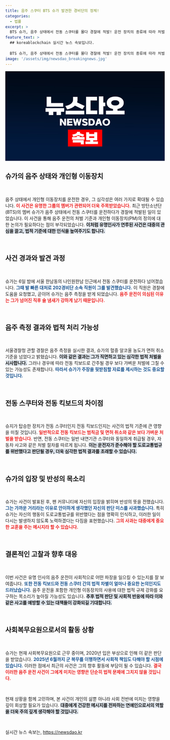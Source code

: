 ```yaml
---
title: 음주 스쿠터 BTS 슈가 발견한 경비단의 정체!
categories:
  - 법률
excerpt: >
  BTS 슈가, 음주 상태에서 전동 스쿠터를 몰다 경찰에 적발! 운전 장치의 종류에 따라 처벌 수위가 달라질 전망. 슈가는 안이한 생각으로 법규 위반이라고 사과했습니다. 과연 그의 운명이 어떻게 될까?
feature_text: >
  ## koreablockchain 실시간 뉴스 속보입니다.

  BTS 슈가, 음주 상태에서 전동 스쿠터를 몰다 경찰에 적발! 운전 장치의 종류에 따라 처벌 수위가 달라질 전망. 슈가는 안이한 생각으로 법규 위반이라고 사과했습니다. 과연 그의 운명이 어떻게 될까?
image: '/assets/img/newsdao_breakingnews.jpg'
---
```


<p><img src="/assets/img/newsdao_breakingnews.jpg" alt="koreablockchain 속보" /></p>

<h2 data-ke-size="size26">슈가의 음주 상태와 개인형 이동장치</h2>

<p data-ke-size="size16">&nbsp;</p>

<p>음주 상태에서 개인형 이동장치를 운전한 경우, 그 심각성은 여러 가지로 확대될 수 있습니다. <b><span style="color: #ee2323;">이 사건은 유명한 그룹의 멤버가 관련되어 더욱 주목받았습니다.</span></b> 최근 방탄소년단(BTS)의 멤버 슈가가 음주 상태에서 전동 스쿠터를 운전하다가 경찰에 적발된 일이 있었습니다. 이 사건을 통해 음주 운전의 처벌 기준과 개인형 이동장치(PM)의 정의에 대한 논의가 필요하다는 점이 부각되었습니다. <b><span style="background-color: #21538527;">이처럼 유명인사가 연루된 사건은 대중의 관심을 끌고, 법적 기준에 대한 인식을 높여주기도 합니다.</span></b> </p>

<p data-ke-size="size16">&nbsp;</p>

<h2 data-ke-size="size26">사건 경과와 발견 과정</h2>

<p data-ke-size="size16">&nbsp;</p>

<p>슈가는 6일 밤에 서울 한남동의 나인원한남 인근에서 전동 스쿠터를 운전하다 넘어졌습니다. <b><span style="color: #1a5490;">그때 발 빠른 대처로 202경비단 소속 직원이 그를 발견했습니다.</span></b> 이 직원은 경찰에 도움을 요청했고, 곧이어 슈가는 음주 측정을 받게 되었습니다. <b><span style="color: #ee2323;">음주 운전이 의심된 이유는 그가 넘어진 직후 술 냄새가 강하게 났기 때문입니다.</span></b> </p>

<p data-ke-size="size16">&nbsp;</p>

<h2 data-ke-size="size26">음주 측정 결과와 법적 처리 가능성</h2>

<p data-ke-size="size16">&nbsp;</p>

<p>서울경찰청 관할 경찰은 음주 측정을 실시한 결과, 슈가의 혈중 알코올 농도가 면허 취소 기준을 넘었다고 밝혔습니다. <b><span style="background-color: #21538527;">이와 같은 결과는 그가 직면하고 있는 심각한 법적 처벌을 시사합니다.</span></b> 그러나 경우에 따라 전동 킥보드로 간주될 경우 보다 가벼운 처벌에 그칠 수 있는 가능성도 존재합니다. <b><span style="color: #1a5490;">따라서 슈가가 주장을 뒷받침할 자료를 제시하는 것도 중요할 것입니다.</span></b> </p>

<p data-ke-size="size16">&nbsp;</p>

<h2 data-ke-size="size26">전동 스쿠터와 전동 킥보드의 차이점</h2>

<p data-ke-size="size16">&nbsp;</p>

<p>슈지가 탑승한 장치가 전동 스쿠터인지 전동 킥보드인지는 사건의 법적 기준에 큰 영향을 미칠 것입니다. <b><span style="color: #ee2323;">일반적으로 전동 킥보드는 범칙금 및 면허 취소와 같은 보다 가벼운 처벌을 받습니다.</span></b> 반면, 전동 스쿠터는 일반 내연기관 스쿠터와 동일하게 취급될 경우, 자동차 사고와 같은 처벌 절차를 따르게 됩니다. <b><span style="background-color: #21538527;">이는 운전자가 준수해야 할 도로교통법규를 위반했다고 판단될 경우, 더욱 심각한 법적 결과를 초래할 수 있습니다.</span></b> </p>

<p data-ke-size="size16">&nbsp;</p>

<h2 data-ke-size="size26">슈가의 입장 및 반성의 목소리</h2>

<p data-ke-size="size16">&nbsp;</p>

<p>슈가는 사건이 발표된 후, 팬 커뮤니티에 자신의 입장을 밝히며 반성의 뜻을 전했습니다. <b><span style="color: #1a5490;">그는 가까운 거리라는 이유로 안이하게 생각했던 자신의 판단 미스를 사과했습니다.</span></b> 특히 슈가는 자신의 행동이 도로교통법규를 위반했다는 점을 명확히 인식하고, 이러한 일이 다시는 발생하지 않도록 노력하겠다는 다짐을 표현했습니다. <b><span style="color: #ee2323;">그의 사과는 대중에게 중요한 교훈을 주는 메시지라 할 수 있습니다.</span></b> </p>

<p data-ke-size="size16">&nbsp;</p>

<h2 data-ke-size="size26">결론적인 고찰과 향후 대응</h2>

<p data-ke-size="size16">&nbsp;</p>

<p>이번 사건은 유명 인사의 음주 운전이 사회적으로 어떤 파장을 일으킬 수 있는지를 잘 보여줍니다. <b><span style="color: #1a5490;">또한 전동 킥보드와 전동 스쿠터 간의 법적 차별이 얼마나 중요한 논의인지도 드러났습니다.</span></b> 음주 운전을 포함한 개인형 이동장치의 사용에 대한 법적 규제 강화를 요구하는 목소리가 높아질 가능성도 있습니다. <b><span style="background-color: #21538527;">추후 법적 판단 및 사회적 반응에 따라 이와 같은 사고를 예방할 수 있는 대책들이 강화되길 기대합니다.</span></b> </p>

<p data-ke-size="size16">&nbsp;</p>

<h2 data-ke-size="size26">사회복무요원으로서의 활동 상황</h2>

<p data-ke-size="size16">&nbsp;</p>

<p>슈가는 현재 사회복무요원으로 근무 중이며, 2020년 입은 부상으로 인해 이 같은 판단을 받았습니다. <b><span style="color: #1a5490;">2025년 6월까지 군 복무를 이행하면서 사회적 책임도 다해야 할 시점에 있습니다.</span></b> 이러한 점에서 최근의 사건은 그의 향후 활동에 부담이 될 수 있습니다. <b><span style="color: #ee2323;">결국 이러한 음주 운전 사건이 그에게 미치는 영향은 단순히 법적 문제에 그치지 않을 것입니다.</span></b> </p>

<p data-ke-size="size16">&nbsp;</p>

<p>현재 상황을 함께 고민하며, 본 사건이 개인의 삶뿐 아니라 사회 전반에 미치는 영향을 깊이 회상할 필요가 있습니다. <b><span style="background-color: #21538527;">대중에게 건강한 메시지를 전파하는 연예인으로서의 역할을 더욱 주의 깊게 생각해야 할 것입니다.</span></b> </p>

<p data-ke-size="size16">&nbsp;</p>
실시간 뉴스 속보는, <a href="https://newsdao.kr" rel="dofollow">https://newsdao.kr</a>


